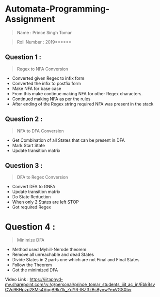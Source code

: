 # Automata-Programming-Assignment
> Name : Prince Singh Tomar

> Roll Number : 2019******
## Question 1 :
> Regex to NFA Conversion
- Converted given Regex to infix form
- Converted the infix to postfix form
- Make NFA for base case
- From this make continue making NFA for other Regex characters.
- Continued making NFA as per the rules
- After ending of the Regex string required NFA was present in the stack

## Question 2 :
> NFA to DFA Conversion
- Get Combination of all States that can be present in DFA
- Mark Start State
- Update transition matrix

## Question 3 :
> DFA to Regex Conversion
- Convert DFA to GNFA
- Update transition matrix
- Do State Reduction
- When only 2 States are left STOP
- Got required Regex

# Question 4 :
> Minimize DFA
- Method used Myhill-Nerode theorem
- Remove all unreachable and dead States
- Divide States in 2 parts one which are not Final and Final States
- Follow the Theorem
- Got the minimized DFA

Video Link : https://iiitaphyd-my.sharepoint.com/:v:/g/personal/prince_tomar_students_iiit_ac_in/EbkBsvCVo9BHpzp28Ms4VpgB9kZlk_ZdYR-lBZ3zBsBynw?e=VGSXbv
